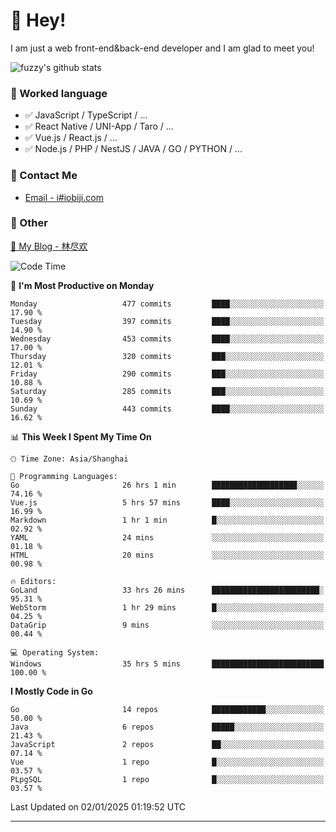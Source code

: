 # 👋 Hey!

I am just a web front-end&back-end developer and I am glad to meet you!

![fuzzy's github stats](https://github-readme-stats.vercel.app/api?username=JaydenForYou&&show_icons=true&&title_color=1abc9c&&icon_color=1abc9c)


### 📝 Worked language

- ✅ JavaScript / TypeScript / ...
- ✅ React Native / UNI-App / Taro / ...
- ✅ Vue.js / React.js / ...
- ✅ Node.js / PHP / NestJS / JAVA / GO / PYTHON / ...

### 📮 Contact Me

- [Email - i#iobiji.com](mailto:i@iobiji.com)


### 🤪 Other

[📌 My Blog - 林尽欢](https://iobiji.com)

<!--START_SECTION:waka-->
![Code Time](http://img.shields.io/badge/Code%20Time-1%2C413%20hrs%2027%20mins-blue)

📅 **I'm Most Productive on Monday** 

```text
Monday                   477 commits         ████░░░░░░░░░░░░░░░░░░░░░   17.90 % 
Tuesday                  397 commits         ████░░░░░░░░░░░░░░░░░░░░░   14.90 % 
Wednesday                453 commits         ████░░░░░░░░░░░░░░░░░░░░░   17.00 % 
Thursday                 320 commits         ███░░░░░░░░░░░░░░░░░░░░░░   12.01 % 
Friday                   290 commits         ███░░░░░░░░░░░░░░░░░░░░░░   10.88 % 
Saturday                 285 commits         ███░░░░░░░░░░░░░░░░░░░░░░   10.69 % 
Sunday                   443 commits         ████░░░░░░░░░░░░░░░░░░░░░   16.62 % 
```


📊 **This Week I Spent My Time On** 

```text
🕑︎ Time Zone: Asia/Shanghai

💬 Programming Languages: 
Go                       26 hrs 1 min        ███████████████████░░░░░░   74.16 % 
Vue.js                   5 hrs 57 mins       ████░░░░░░░░░░░░░░░░░░░░░   16.99 % 
Markdown                 1 hr 1 min          █░░░░░░░░░░░░░░░░░░░░░░░░   02.92 % 
YAML                     24 mins             ░░░░░░░░░░░░░░░░░░░░░░░░░   01.18 % 
HTML                     20 mins             ░░░░░░░░░░░░░░░░░░░░░░░░░   00.98 % 

🔥 Editors: 
GoLand                   33 hrs 26 mins      ████████████████████████░   95.31 % 
WebStorm                 1 hr 29 mins        █░░░░░░░░░░░░░░░░░░░░░░░░   04.25 % 
DataGrip                 9 mins              ░░░░░░░░░░░░░░░░░░░░░░░░░   00.44 % 

💻 Operating System: 
Windows                  35 hrs 5 mins       █████████████████████████   100.00 % 
```

**I Mostly Code in Go** 

```text
Go                       14 repos            ████████████░░░░░░░░░░░░░   50.00 % 
Java                     6 repos             █████░░░░░░░░░░░░░░░░░░░░   21.43 % 
JavaScript               2 repos             ██░░░░░░░░░░░░░░░░░░░░░░░   07.14 % 
Vue                      1 repo              █░░░░░░░░░░░░░░░░░░░░░░░░   03.57 % 
PLpgSQL                  1 repo              █░░░░░░░░░░░░░░░░░░░░░░░░   03.57 % 
```




 Last Updated on 02/01/2025 01:19:52 UTC
<!--END_SECTION:waka-->
---

